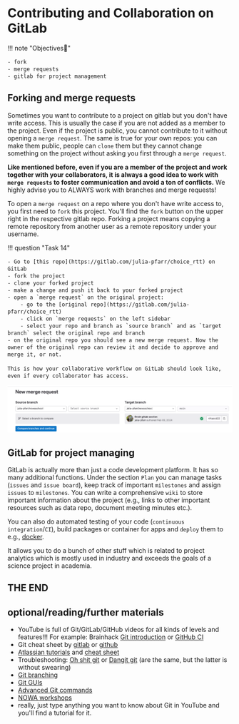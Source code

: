 # Contributing and Collaboration on GitLab

!!! note "Objectives📍"

    - fork
    - merge requests
    - gitlab for project management


## Forking and merge requests

Sometimes you want to contribute to a project on gitlab but you don't have write access. This is usually the case if you are not added as a member to the project. Even if the project is public, you cannot contribute to it without opening a `merge request`. The same is true for your own repos: you can make them public, people can `clone` them but they cannot change something on the project without asking you first through a `merge request`. 

**Like mentioned before, even if you are a member of the project and work together with your collaborators, it is always a good idea to work with `merge requests` to foster communication and avoid a ton of conflicts.** We highly advise you to ALWAYS work with branches and merge requests!

To open a `merge request` on a repo where you don't have write access to, you first need to `fork` this project. You'll find the `fork` button on the upper right in the respective gitlab repo. Forking a project means copying a remote repository from another user as a remote repository under your username. 


!!! question "Task 14"

    - Go to [this repo](https://gitlab.com/julia-pfarr/choice_rtt) on GitLab
    - fork the project
    - clone your forked project
    - make a change and push it back to your forked project 
    - open a `merge request` on the original project:
        - go to the [original repo](https://gitlab.com/julia-pfarr/choice_rtt)
        - click on `merge requests` on the left sidebar
        - select your repo and branch as `source branch` and as `target branch` select the original repo and branch 
    - on the original repo you should see a new merge request. Now the owner of the original repo can review it and decide to approve and merge it, or not. 

    This is how your collaborative workflow on GitLab should look like, even if every collaborator has access. 

![merge request](_media/merge_request.png)    


## GitLab for project managing

GitLab is actually more than just a code development platform. It has so many additional functions. Under the section `Plan` you can manage tasks (`issues` and `issue board`), keep track of important `milestones` and assign `issues` to `milestones`. You can write a comprehensive `wiki` to store important information about the project (e.g., links to other important resources such as data repo, document meeting minutes etc.). 

You can also do automated testing of your code (`continuous integration`/`CI`), build packages or container for apps and `deploy` them to e.g., [docker](https://www.docker.com/). 

It allows you to do a bunch of other stuff which is related to project analytics which is mostly used in industry and exceeds the goals of a science project in academia.

## THE END

## optional/reading/further materials

- YouTube is full of Git/GitLab/GitHub videos for all kinds of levels and features!!! For example: Brainhack [Git introduction](https://youtu.be/fBgxmpk9C4I?si=im33MV2V0PV8uM0k) or [GitHub CI](https://youtu.be/VibDC49ZAJE?si=587WHWe1nZQzHIay)
- Git cheat sheet by [gitlab](https://about.gitlab.com/images/press/git-cheat-sheet.pdf) or [github](https://education.github.com/git-cheat-sheet-education.pdf)
- [Atlassian tutorials](https://www.atlassian.com/git/tutorials) and [cheat sheet](https://www.atlassian.com/git/tutorials/atlassian-git-cheatsheet)
- Troubleshooting: [Oh shit git](https://ohshitgit.com/) or [Dangit git](https://dangitgit.com/) (are the same, but the latter is without swearing)
- [Git branching](https://learngitbranching.js.org/?locale=de_DE)
- [Git GUIs](https://git-scm.com/downloads/guis) 
- [Advanced Git commands](https://www.atlassian.com/git/tutorials/advanced-overview)
- [NOWA workshops](https://sfbs.pages.uni-marburg.de/sfb135/nowa/nowa.site/tutorial/)
- really, just type anything you want to know about Git in YouTube and you'll find a tutorial for it. 